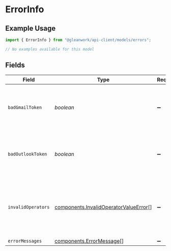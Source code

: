 # ErrorInfo

## Example Usage

```typescript
import { ErrorInfo } from "@gleanwork/api-client/models/errors";

// No examples available for this model
```

## Fields

| Field                                                                                          | Type                                                                                           | Required                                                                                       | Description                                                                                    |
| ---------------------------------------------------------------------------------------------- | ---------------------------------------------------------------------------------------------- | ---------------------------------------------------------------------------------------------- | ---------------------------------------------------------------------------------------------- |
| `badGmailToken`                                                                                | *boolean*                                                                                      | :heavy_minus_sign:                                                                             | Indicates the gmail results could not be fetched due to bad token.                             |
| `badOutlookToken`                                                                              | *boolean*                                                                                      | :heavy_minus_sign:                                                                             | Indicates the outlook results could not be fetched due to bad token.                           |
| `invalidOperators`                                                                             | [components.InvalidOperatorValueError](../../models/components/invalidoperatorvalueerror.md)[] | :heavy_minus_sign:                                                                             | Indicates results could not be fetched due to invalid operators in the query.                  |
| `errorMessages`                                                                                | [components.ErrorMessage](../../models/components/errormessage.md)[]                           | :heavy_minus_sign:                                                                             | N/A                                                                                            |